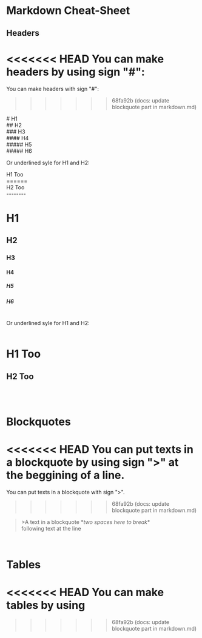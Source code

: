 # Markdown Cheat-Sheet 

## Headers

<<<<<<< HEAD
You can make headers by using sign "#": 
=======
You can make headers with sign "#": 
>>>>>>> 68fa92b (docs: update blockquote part in markdown.md)

\# H1  
\## H2   
\### H3   
\#### H4   
\##### H5   
\##### H6   

Or underlined syle for H1 and H2:

H1 Too  
\======  
H2 Too  
\--------
    

# H1
## H2
### H3
#### H4
##### H5
##### H6

<br>
Or underlined syle for H1 and H2:
<br>
<br>

H1 Too 
==
H2 Too
--
<br>
<br>

# Blockquotes

<<<<<<< HEAD
You can put texts in a blockquote by using sign ">" at the beggining of a line.
=======
You can put texts in a blockquote with sign ">".
>>>>>>> 68fa92b (docs: update blockquote part in markdown.md)

> \>A text in a blockquote \**two spaces here to break*\*  
following text at the line

<br>

# Tables

<<<<<<< HEAD
You can make tables by using 
=======
>>>>>>> 68fa92b (docs: update blockquote part in markdown.md)
